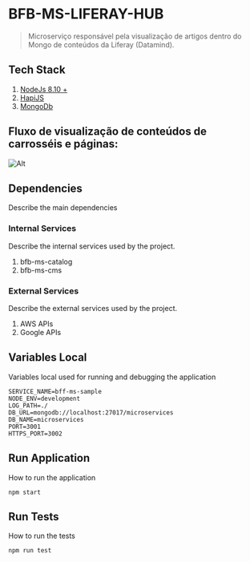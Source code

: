 # BFB-MS-LIFERAY-HUB
> Microserviço responsável pela visualização de artigos dentro do Mongo de conteúdos da Liferay (Datamind).

## Tech Stack

 1. [NodeJs 8.10 +](https://nodejs.org/dist/v8.10.0/)
 2. [HapiJS](https://hapijs.com/)
 3. [MongoDb](https://mongo.com/)


 ## Fluxo de visualização de conteúdos de carrosséis e páginas:
![Alt](liferay-hub-visualizacao.png)

## Dependencies

Describe the main dependencies

### Internal Services

Describe the internal services used by the project.

1.  bfb-ms-catalog
2.  bfb-ms-cms

### External Services

Describe the external services used by the project.

1.  AWS APIs
2.  Google APIs

## Variables Local

Variables local used for running and debugging the application

```
SERVICE_NAME=bff-ms-sample
NODE_ENV=development
LOG_PATH=./
DB_URL=mongodb://localhost:27017/microservices
DB_NAME=microservices
PORT=3001
HTTPS_PORT=3002
```

## Run Application

How to run the application

```
npm start
```

## Run Tests

How to run the tests

```
npm run test
```